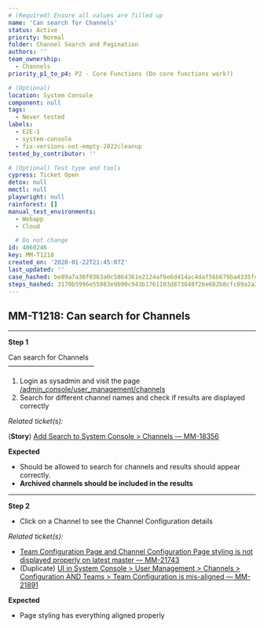 ```yaml
---
# (Required) Ensure all values are filled up
name: 'Can search for Channels'
status: Active
priority: Normal
folder: Channel Search and Pagination
authors: ''
team_ownership:
  - Channels
priority_p1_to_p4: P2 - Core Functions (Do core functions work?)

# (Optional)
location: System Console
component: null
tags:
  - Never tested
labels:
  - E2E-1
  - system-console
  - fix-versions-not-empty-2022cleanup
tested_by_contributor: ''

# (Optional) Test type and tools
cypress: Ticket Open
detox: null
mmctl: null
playwright: null
rainforest: []
manual_test_environments:
  - Webapp
  - Cloud

  # Do not change
id: 4060246
key: MM-T1218
created_on: '2020-01-22T21:45:07Z'
last_updated: ''
case_hashed: be89a7a30f0363a0c5864361e2124af6e6d414ac4daf56b679ba4335fdbcad2aa302ea74a8e11fa3af3af39f0a94b765
steps_hashed: 3170b5996e55883e9b90c943b1761103d873648f26e682b8cfc89a2a25d4d9e7a60c542a9a84367df692ee41a92bf2f9
---
```


<!-- (Auto-generated) Based on frontmatter's "key" and "name" -->

## MM-T1218: Can search for Channels

---

**Step 1**

Can search for Channels\
–––––––––––––––––––––––––

1. Login as sysadmin and visit the page\
   [/admin\_console/user\_management/channels](https://postgres.test.mattermost.com/admin_console/user_management/channels/)
2. Search for different channel names and check if results are displayed correctly

_Related ticket(s):_

(**Story**) [Add Search to System Console > Channels — MM-18356](https://mattermost.atlassian.net/browse/MM-18356)

**Expected**

- Should be allowed to search for channels and results should appear correctly.
- **Archived channels should be included in the results**

---

**Step 2**

- Click on a Channel to see the Channel Configuration details

_Related ticket(s):_

- [Team Configuration Page and Channel Configuration Page styling is not displayed properly on latest master — MM-21743](https://mattermost.atlassian.net/browse/MM-21743)
- (Duplicate) [UI in System Console > User Management > Channels > Configuration AND Teams > Team Configuration is mis-aligned — MM-21891](https://mattermost.atlassian.net/browse/MM-21891)

**Expected**

- Page styling has everything aligned properly
